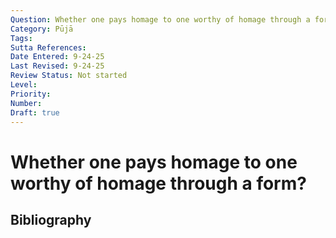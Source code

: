 ```yaml
---
Question: Whether one pays homage to one worthy of homage through a form?
Category: Pūjā
Tags: 
Sutta References: 
Date Entered: 9-24-25
Last Revised: 9-24-25
Review Status: Not started
Level: 
Priority: 
Number: 
Draft: true
---
```


# Whether one pays homage to one worthy of homage through a form?

## Bibliography

<!-- 

Notes:



-->